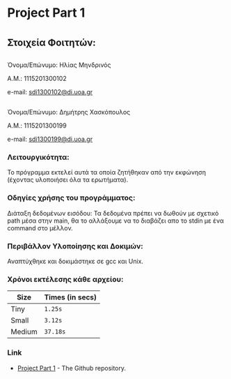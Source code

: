 # Project Part 1 <h1>

## Στοιχεία Φοιτητών: <h2>

Όνομα/Επώνυμο:	Ηλίας Μηνδρινός

Α.Μ.:		    1115201300102  

e-mail:		    sdi1300102@di.uoa.gr

##
Όνομα/Επώνυμο:	Δημήτρης Χασκόπουλος
 
Α.Μ.:		    1115201300199  

e-mail:		    sdi1300199@di.uoa.gr


### Λειτουργικότητα: 

Το πρόγραμμα εκτελεί αυτά τα οποία ζητήθηκαν από την εκφώνηση (έχοντας υλοποιήσει όλα τα ερωτήματα).


### Οδηγίες χρήσης του προγράμματος:

Διάταξη δεδομένων εισόδου: Τα δεδομένα πρέπει να δωθούν με σχετικό path μέσα στην main, θα το αλλάξουμε να το διαβάζει απο το stdin με ένα command στο μέλλον.    


### Περιβάλλον Υλοποίησης και Δοκιμών: 

Αναπτύχθηκε και δοκιμάστηκε  σε gcc και Unix.

### Χρόνοι εκτέλεσης κάθε αρχείου:

|     Size       |           Times (in secs)     |
|----------------|-------------------------------|
|Tiny            |             `1.25s`           |
|Small           |             `3.12s`           |
|Medium          |             `37.18s`          |

### Link

* [Project Part 1](https://github.com/jimhasko/project2019) - The Github repository. 
